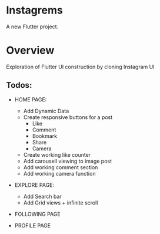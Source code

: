 # Instagrems

A new Flutter project.

# Overview

Exploration of Flutter UI construction by cloning Instagram UI


## Todos:
- HOME PAGE:
   - Add Dynamic Data
   - Create responsive buttons for a post
      - Like
      - Comment
      - Bookmark
      - Share
      - Camera
   - Create working like counter
   - Add carousell viewing to image post
   - Add working comment section
   - Add working camera function
   
- EXPLORE PAGE:
  - Add Search bar
  - Add Grid views + infinite scroll

- FOLLOWING PAGE

- PROFILE PAGE
  
